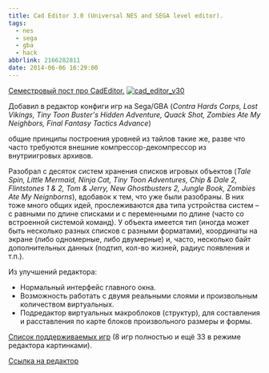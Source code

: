 ```yaml
---
title: Cad Editor 3.0 (Universal NES and SEGA level editor).
tags:
  - nes
  - sega
  - gba
  - hack
abbrlink: 2166282811
date: 2014-06-06 16:29:00
---
```

[Семестровый пост про CadEditor.](http://spiiin.livejournal.com/73681.html)
[![cad_editor_v30](http://ic.pics.livejournal.com/spiiin/20318251/38067/38067_300.png "cad_editor_v30")](http://ic.pics.livejournal.com/spiiin/20318251/38067/38067_original.png)

Добавил в редактор конфиги игр на Sega/GBA (*Contra Hards Corps, Lost Vikings, Tiny Toon Buster's Hidden Adventure, Quack Shot, Zombies Ate My Neighbors, Final Fantasy Tactics Advance*)

общие принципы построения уровней из тайлов такие же, разве что часто требуются внешние компрессор-декомпрессор из внутриигровых архивов.

Разобрал с десяток систем хранения списков игровых объектов (*Tale Spin, Little Mermaid, Ninja Cat, Tiny Toon Adventures, Chip & Dale 2, Flintstones 1 & 2, Tom & Jerry, New Ghostbusters 2, Jungle Book, Zombies Ate My Neignborns*), вдобавок к тем, что уже были разобраны. В них тоже много общих идей, прослеживаются два типа устройства систем – с равными по длине списками и с переменными по длине (часто со встроенной системой команд). У объекта имеется тип (иногда может быть несколько разных списков с разными форматами), координаты на экране (либо одномерные, либо двумерные) и, часто, несколько байт дополнительных данных (подтип, кол-во жизней, радиус появления и т.п.).

Из улучшений редактора:
- Нормальный интерфейс главного окна.
- Возможность работать с двумя реальными слоями и произвольным количеством виртуальных.
- Подредактор виртуальных макроблоков (структур), для составления и расставления по карте блоков произвольного размеры и формы.

[Cписок поддерживаемых игр](https://github.com/spiiin/CadEditor/blob/master/CadEditor/cad_editor_supported_games.txt)
(8 игр полностью и ещё 33 в режиме редактора картинками).

[Ссылка на редактор](https://github.com/spiiin/CadEditor/blob/master/Release/cad_editor_v30.zip?raw=true)